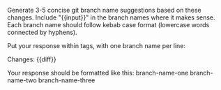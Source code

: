 Generate 3-5 concise git branch name suggestions based on these changes. Include "{{input}}" in the branch names where it makes sense. Each branch name should follow kebab case format (lowercase words connected by hyphens).

Put your response within <BRANCHNAMES> tags, with one branch name per line:

Changes:
{{diff}}

Your response should be formatted like this:
<BRANCHNAMES>
branch-name-one
branch-name-two
branch-name-three
</BRANCHNAMES>
